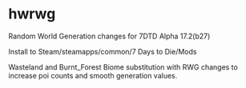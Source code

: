 # hwrwg
Random World Generation changes for 7DTD Alpha 17.2(b27)

Install to Steam/steamapps/common/7 Days to Die/Mods

Wasteland and Burnt_Forest Biome substitution with RWG changes to increase poi counts and smooth generation values.
